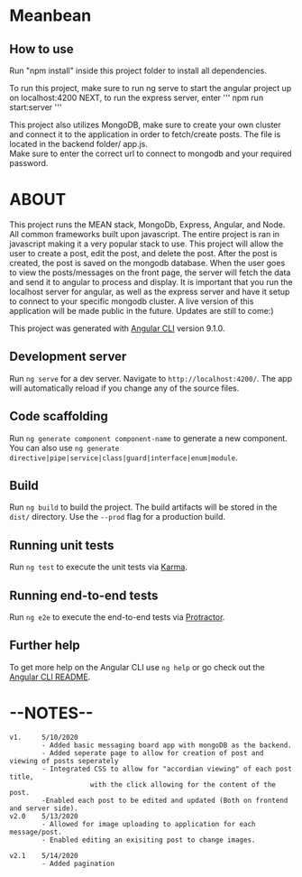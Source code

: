 # Meanbean

How to use
----------

Run "npm install" inside this project folder to install all dependencies.

To run this project, make sure to run ng serve to start the angular project up on localhost:4200
NEXT, to run the express server, enter 
''' 
npm run start:server
'''

This project also utilizes MongoDB, make sure to create your own cluster and connect it to the application in order to fetch/create posts. The file is located in the backend folder/ app.js.  
Make sure to enter the correct url to connect to mongodb and your required password.



# ABOUT

This project runs the MEAN stack, MongoDb, Express, Angular, and Node. All common frameworks built upon javascript. The entire project is ran in javascript making it a very popular stack to use. This project will allow the user to create a post, edit the post, and delete the post. After the post is created, the post is saved on the mongodb database. When the user goes to view the posts/messages on the front page, the server will fetch the data and send it to angular to process and display. It is important that you run the localhost server for angular, as well as the express server and have it setup to connect to your specific mongodb cluster. A live version of this application will be made public in the future. Updates are still to come:) 




This project was generated with [Angular CLI](https://github.com/angular/angular-cli) version 9.1.0.

## Development server

Run `ng serve` for a dev server. Navigate to `http://localhost:4200/`. The app will automatically reload if you change any of the source files.

## Code scaffolding

Run `ng generate component component-name` to generate a new component. You can also use `ng generate directive|pipe|service|class|guard|interface|enum|module`.

## Build

Run `ng build` to build the project. The build artifacts will be stored in the `dist/` directory. Use the `--prod` flag for a production build.

## Running unit tests

Run `ng test` to execute the unit tests via [Karma](https://karma-runner.github.io).

## Running end-to-end tests

Run `ng e2e` to execute the end-to-end tests via [Protractor](http://www.protractortest.org/).

## Further help

To get more help on the Angular CLI use `ng help` or go check out the [Angular CLI README](https://github.com/angular/angular-cli/blob/master/README.md).


# --NOTES--
```
v1. 	5/10/2020
		- Added basic messaging board app with mongoDB as the backend.
		- Added seperate page to allow for creation of post and viewing of posts seperately
		- Integrated CSS to allow for "accordian viewing" of each post title,
					with the click allowing for the content of the post.
		-Enabled each post to be edited and updated (Both on frontend and server side).
v2.0 	5/13/2020
		- Allowed for image uploading to application for each message/post.
		- Enabled editing an exisiting post to change images.

v2.1 	5/14/2020
		- Added pagination
```